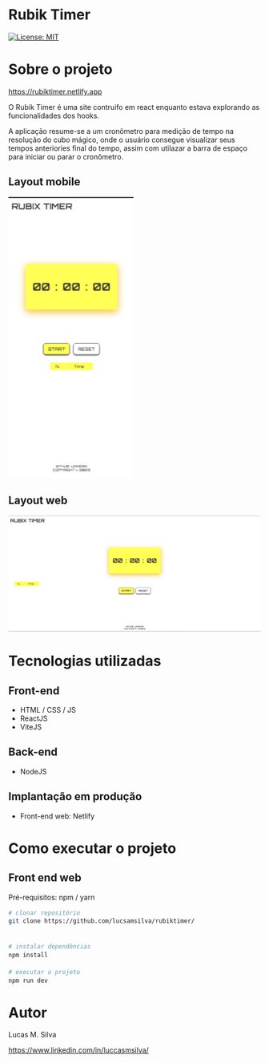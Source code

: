 # Rubik Timer 

[![License: MIT](https://img.shields.io/badge/License-MIT-purple.svg)](https://github.com/lucsamsilva/rubiktimer/blob/main/LICENSE)



# Sobre o projeto

https://rubiktimer.netlify.app

O Rubik Timer é uma site contruifo em react enquanto estava explorando as funcionalidades dos hooks.

A aplicação resume-se a um cronômetro para medição de tempo na resolução do cubo mágico, onde o usuário consegue visualizar seus tempos anteriories final do tempo, assim com utilazar a barra de espaço para iniciar ou parar o cronômetro. 

## Layout mobile
<img src="https://github.com/lucsamsilva/assets/blob/main/Rubiktimer/layout-mobile.png"  alt="layout da versão mobile" width="250" >

## Layout web
![Web 1](https://github.com/lucsamsilva/assets/blob/main/Rubiktimer/layout-web.png)


# Tecnologias utilizadas

## Front-end
- HTML / CSS / JS 
- ReactJS
- ViteJS

## Back-end
- NodeJS

## Implantação em produção

- Front-end web: Netlify


# Como executar o projeto

## Front end web
Pré-requisitos: npm / yarn

```bash
# clonar repositório
git clone https://github.com/lucsamsilva/rubiktimer/


# instalar dependências
npm install

# executar o projeto
npm run dev
```

# Autor

Lucas M. Silva

https://www.linkedin.com/in/luccasmsilva/
